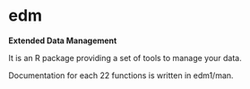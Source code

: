 # edm

**Extended Data Management**

It is an R package providing a set of tools to manage your data.

Documentation for each 22 functions is written in edm1/man.

